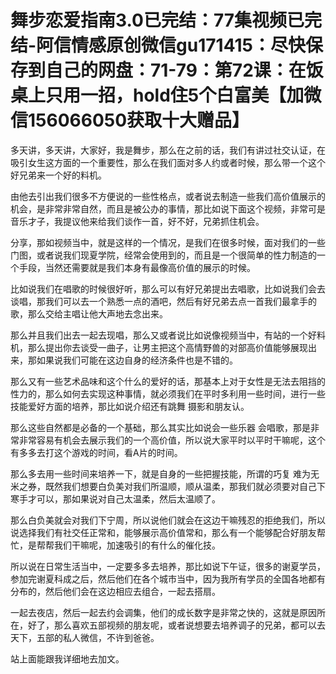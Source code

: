 # 舞步恋爱指南3.0已完结：77集视频已完结-阿信情感原创微信gu171415：尽快保存到自己的网盘：71-79：第72课：在饭桌上只用一招，hold住5个白富美【加微信156066050获取十大赠品】

多天讲，多天讲，大家好，我是舞步，那么在之前的话，我们有讲过社交认证，在吸引女生这方面的一个重要性，那么在我们面对多人约或者时候，那么带一个这个好兄弟来一个好的料机。

由他去引出我们很多不方便说的一些性格点，或者说去制造一些我们高价值展示的机会，是非常非常自然，而且是被公办的事情，那比如说下面这个视频，非常可是音乐才子，我提议他来给我们谈作一首，好不好，兄弟抓住机会。

分享，那如视频当中，就是这样的一个情况，是我们在很多时候，面对我们的一些门图，或者说我们现夏学院，经常会使用到的，而且是一个很简单的性力制造的一个手段，当然还需要就是我们本身有最像高价值的展示的时候。

比如说我们在唱歌的时候很好听，那么可以有好兄弟提出去唱歌，比如说我们会去谈唱，那我们可以去一个熟悉一点的酒吧，然后有好兄弟去点一首我们最拿手的歌，那么交给主唱让他大声地去念出来。

那么并且我们出去一起去现唱，那么又或者说比如说像视频当中，有站的一个好料机，那么提出你去谈受一曲子，让男主把这个高情野兽的对部高价值能够展现出来，那如果说我们可能在这边自身的经济条件也是不错的。

那么又有一些艺术品味和这个什么的爱好的话，那基本上对于女性是无法去阻挡的性力的，那么如何去实现这种事情，就必须我们在平时多利用一些时间，进行一些技能爱好方面的培养，那比如说介绍还有跳舞 摄影和朋友认。

那么这些自然都是必备的一个基础，那么其实比如说会一些乐器 会唱歌，那是非常非常容易有机会去展示我们的一个高价值，所以说大家平时以平时干嘛呢，这个有多多去打这个游戏的时间，看A片的时间。

那么多去用一些时间来培养一下，就是自身的一些把握技能，所谓的巧复 难为无米之券，既然我们想要白负美对我们所温顺，顺从温柔，那我们就必须要对自己下寒手才可以，那如果说对自己太温柔，然后太温顺了。

那么白负美就会对我们下宁周，所以说他们就会在这边干嘛残忍的拒绝我们，所以说选择我们有社交任正常和，能够展示高价值常和，那么有一个能够配合好朋友帮忙，是帮帮我们干嘛呢，加速吸引的有什么的催化技。

所以说在日常生活当中，一定要多多去培养，那比如说下午证，很多的谢夏学员，参加完谢夏科成之后，然后他们在各个城市当中，因为我所有学员的全国各地都有分布的，然后他们会在这边相应去组合，一起去搭扇。

一起去夜店，然后一起去约会调集，他们的成长数字是非常之快的，这就是原因所在，好了，那么喜欢五部视频的朋友呢，或者说想要去培养调子的兄弟，都可以去天下，五部的私人微信，不许到爸爸。

站上面能跟我详细地去加文。